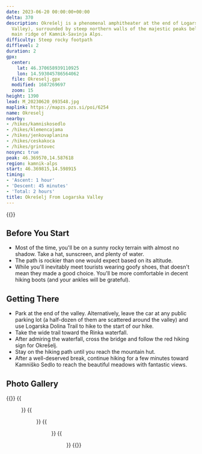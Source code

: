 ```yaml
---
date: 2023-06-20 00:00:00+00:00
delta: 370
description: Okrešelj is a phenomenal amphitheater at the end of Logarska Dolina (Logar
  Valley), surrounded by steep northern walls of the majestic peaks belonging to the
  main ridge of Kamnik-Savinja Alps.
difficulty: Steep rocky footpath
difflevel: 2
duration: 2
gpx:
  center:
    lat: 46.370658939110925
    lon: 14.593045786564062
  file: Okreselj.gpx
  modified: 1687269697
  zoom: 15
height: 1390
lead: M_20230620_093548.jpg
maplink: https://mapzs.pzs.si/poi/6254
name: Okreselj
nearby:
- /hikes/kamniskosedlo
- /hikes/klemencajama
- /hikes/jenkovaplanina
- /hikes/ceskakoca
- /hikes/grintovec
nosync: true
peak: 46.369570,14.587618
region: kamnik-alps
start: 46.369815,14.598915
timing:
- 'Ascent: 1 hour'
- 'Descent: 45 minutes'
- 'Total: 2 hours'
title: Okrešelj From Logarska Valley
---
```


{{<hike-details description="yes">}}

## Before You Start

-   Most of the time, you'll be on a sunny rocky terrain with almost no shadow. Take a hat, sunscreen, and plenty of water.
-   The path is rockier than one would expect based on its altitude.
-   While you'll inevitably meet tourists wearing goofy shoes, that doesn't mean they made a good choice. You'll be more comfortable in decent hiking boots (and your ankles will be grateful).

## Getting There

-   Park at the end of the valley. Alternatively, leave the car at any public parking lot (a half-dozen of them are scattered around the valley) and use Logarska Dolina Trail to hike to the start of our hike.
-   Take the wide trail toward the Rinka waterfall.
-   After admiring the waterfall, cross the bridge and follow the red hiking sign for Okrešelj.
-   Stay on the hiking path until you reach the mountain hut.
-   After a well-deserved break, continue hiking for a few minutes toward Kamniško Sedlo to reach the beautiful meadows with fantastic views.

## Photo Gallery

{{<gallery>}}
{{<figure src="M_20230620_090244.jpg">}}
{{<figure src="M_20230620_092015.jpg">}}
{{<figure src="M_20230620_093726.jpg">}}
{{<figure src="M_20230620_110352.jpg">}}
{{</gallery>}}

